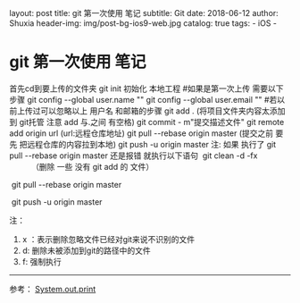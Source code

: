layout:     post
title:      git 第一次使用 笔记
subtitle:   Git
date:       2018-06-12
author:     Shuxia
header-img: img/post-bg-ios9-web.jpg
catalog: true
tags:
    - iOS -

# git 第一次使用 笔记
首先cd到要上传的文件夹
git init  初始化 本地工程
#如果是第一次上传 需要以下步骤
git config --global user.name ""
git config --global user.email ""
#若以前上传过可以忽略以上 用户名 和邮箱的步骤
git add . (将项目文件夹内容太添加到 git托管 注意 add 与.之间 有空格)
git commit - m"提交描述文件"
git remote add origin url (url:远程仓库地址)
git pull --rebase origin master (提交之前 要先 把远程仓库的内容拉到本地)
git push -u origin master
注:
如果 执行了 git pull --rebase origin master 还是报错 就执行以下语句
 git clean -d -fx                          （删除 一些 没有 git add 的 文件）

 git pull --rebase origin master

 git push -u origin master

注： 
1. x ：表示删除忽略文件已经对git来说不识别的文件 
2. d: 删除未被添加到git的路径中的文件 
3. f: 强制执行


--------------------- 
参考：
[System.out.print ](https://blog.csdn.net/weixin_40841731/article/details/82866121 )